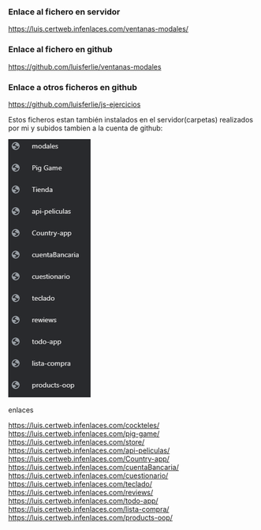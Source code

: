 ### Enlace al fichero en servidor
https://luis.certweb.infenlaces.com/ventanas-modales/

### Enlace al fichero en github
https://github.com/luisferlie/ventanas-modales

### Enlace a otros ficheros en github

https://github.com/luisferlie/js-ejercicios

Estos ficheros estan también instalados en el servidor(carpetas) realizados por mi y subidos tambien a la cuenta de github:

![alt text](image.png)

 enlaces

 https://luis.certweb.infenlaces.com/cockteles/
 https://luis.certweb.infenlaces.com/pig-game/
 https://luis.certweb.infenlaces.com/store/
 https://luis.certweb.infenlaces.com/api-peliculas/
 https://luis.certweb.infenlaces.com/Country-app/
 https://luis.certweb.infenlaces.com/cuentaBancaria/
https://luis.certweb.infenlaces.com/cuestionario/
https://luis.certweb.infenlaces.com/teclado/
https://luis.certweb.infenlaces.com/reviews/
https://luis.certweb.infenlaces.com/todo-app/
https://luis.certweb.infenlaces.com/lista-compra/
https://luis.certweb.infenlaces.com/products-oop/



